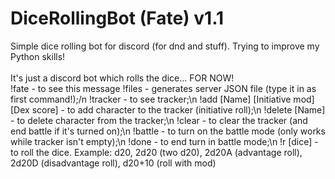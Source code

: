 # DiceRollingBot (Fate) v1.1
Simple dice rolling bot for discord (for dnd and stuff). Trying to improve my Python skills!<br />	
It's just a discord bot which rolls the dice... FOR NOW!<br />
!fate - to see this message
!files - generates server JSON file (type it in as first command!);/n
!tracker - to see tracker;\n
!add [Name] [Initiative mod] [Dex score] - to add character to the tracker (initiative roll);\n
!delete [Name] - to delete character from the tracker;\n
!clear - to clear the tracker (and end battle if it's turned on);\n
!battle - to turn on the battle mode (only works while tracker isn't empty);\n
!done - to end turn in battle mode;\n
!r [dice] - to roll the dice. Example: d20, 2d20 (two d20), 2d20A (advantage roll), 2d20D (disadvantage roll), d20+10 (roll with mod)
